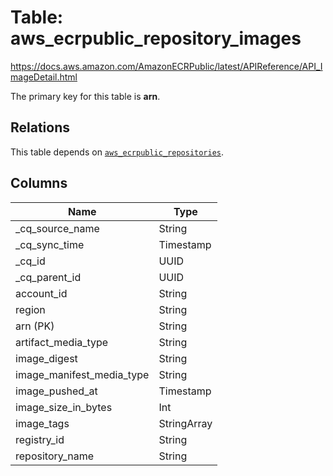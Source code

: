 # Table: aws_ecrpublic_repository_images

https://docs.aws.amazon.com/AmazonECRPublic/latest/APIReference/API_ImageDetail.html

The primary key for this table is **arn**.

## Relations
This table depends on [`aws_ecrpublic_repositories`](aws_ecrpublic_repositories.md).

## Columns
| Name          | Type          |
| ------------- | ------------- |
|_cq_source_name|String|
|_cq_sync_time|Timestamp|
|_cq_id|UUID|
|_cq_parent_id|UUID|
|account_id|String|
|region|String|
|arn (PK)|String|
|artifact_media_type|String|
|image_digest|String|
|image_manifest_media_type|String|
|image_pushed_at|Timestamp|
|image_size_in_bytes|Int|
|image_tags|StringArray|
|registry_id|String|
|repository_name|String|